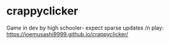 # crappyclicker
Game in dev by high schooler- expect sparse updates
/n
play:
https://joemusashi9999.github.io/crappyclicker/
